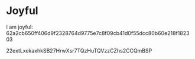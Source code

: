 # Joyful

I am joyful: 62a2cb650ff406d9f2328764d9775e7c8f09cb41d0f55dcc80b60e218f182303


22extLxekaxhkSB27HrwXsr7TQzHuTQVzzCZhs2CCQmBSP